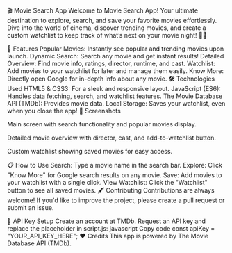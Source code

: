 🎬 Movie Search App
Welcome to Movie Search App! Your ultimate destination to explore, search, and save your favorite movies effortlessly. Dive into the world of cinema, discover trending movies, and create a custom watchlist to keep track of what’s next on your movie night! 🎥✨

🚀 Features
Popular Movies: Instantly see popular and trending movies upon launch.
Dynamic Search: Search any movie and get instant results!
Detailed Overview: Find movie info, ratings, director, runtime, and cast.
Watchlist: Add movies to your watchlist for later and manage them easily.
Know More: Directly open Google for in-depth info about any movie.
🛠️ Technologies Used
HTML5 & CSS3: For a sleek and responsive layout.
JavaScript (ES6): Handles data fetching, search, and watchlist features.
The Movie Database API (TMDb): Provides movie data.
Local Storage: Saves your watchlist, even when you close the app!
🎨 Screenshots

Main screen with search functionality and popular movies display.


Detailed movie overview with director, cast, and add-to-watchlist button.


Custom watchlist showing saved movies for easy access.

📋 How to Use
Search: Type a movie name in the search bar.
Explore: Click "Know More" for Google search results on any movie.
Save: Add movies to your watchlist with a single click.
View Watchlist: Click the "Watchlist" button to see all saved movies.
🖋️ Contributing
Contributions are always welcome! If you'd like to improve the project, please create a pull request or submit an issue.

🔗 API Key Setup
Create an account at TMDb.
Request an API key and replace the placeholder in script.js:
javascript
Copy code
const apiKey = "YOUR_API_KEY_HERE";
❤️ Credits
This app is powered by The Movie Database API (TMDb).


